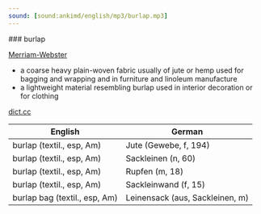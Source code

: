 ```yaml
---
sound: [sound:ankimd/english/mp3/burlap.mp3]
---
```


\### burlap

[Merriam-Webster](https://www.merriam-webster.com/dictionary/burlap)

- a coarse heavy plain-woven fabric usually of jute or hemp used for bagging and wrapping and in furniture and linoleum manufacture
- a lightweight material resembling burlap used in interior decoration or for clothing

[dict.cc](https://www.dict.cc/burlap)

| English        | German       |
| -------------- | ------------ |
| burlap (textil., esp, Am) | Jute (Gewebe, f, 194) |
| burlap (textil., esp, Am) | Sackleinen (n, 60) |
| burlap (textil., esp, Am) | Rupfen (m, 18) |
| burlap (textil., esp, Am) | Sackleinwand (f, 15) |
| burlap bag (textil., esp, Am) | Leinensack (aus, Sackleinen, m) |

